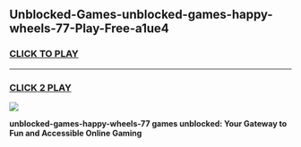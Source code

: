 
## Unblocked-Games-unblocked-games-happy-wheels-77-Play-Free-a1ue4
<h3>
<a href="https://premium76.site?title=unblocked-games-happy-wheels-77&ref=22A">CLICK TO PLAY</a></h3>
<hr>

<h3>
<a href="https://premium76.site?title=unblocked-games-happy-wheels-77&ref=22A">CLICK 2 PLAY</a>
  
</h3>

<a href="https://premium76.site?title=unblocked-games-happy-wheels-77&ref=22A"><img src="https://clearcache.store/games.png"></a>


**unblocked-games-happy-wheels-77 games unblocked: Your Gateway to Fun and Accessible Online Gaming**

